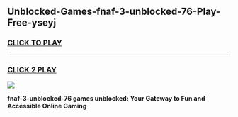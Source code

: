 
## Unblocked-Games-fnaf-3-unblocked-76-Play-Free-yseyj
<h3>
<a href="https://premium76.site?title=fnaf-3-unblocked-76&ref=12A">CLICK TO PLAY</a></h3>
<hr>

<h3>
<a href="https://premium76.site?title=fnaf-3-unblocked-76&ref=12A">CLICK 2 PLAY</a>
  
</h3>

<a href="https://premium76.site?title=fnaf-3-unblocked-76&ref=12A"><img src="https://clearcache.store/games.png"></a>


**fnaf-3-unblocked-76 games unblocked: Your Gateway to Fun and Accessible Online Gaming**
